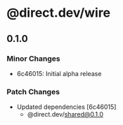 # @direct.dev/wire

## 0.1.0

### Minor Changes

- 6c46015: Initial alpha release

### Patch Changes

- Updated dependencies [6c46015]
  - @direct.dev/shared@0.1.0
